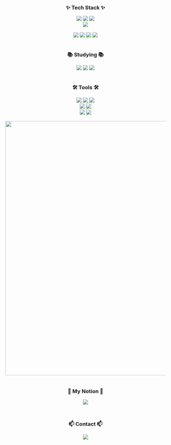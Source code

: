 <div align="center">

  <h3>✨ Tech Stack ✨</h3>
  <div>
    <img src="https://img.shields.io/badge/react-20232a.svg?style=for-the-badge&logo=react&logoColor=61DAFB" />
    <img src="https://img.shields.io/badge/javascript-F7DF1E.svg?style=for-the-badge&logo=javascript&logoColor=20232a" />
    <img src="https://img.shields.io/badge/html5-E34F26.svg?style=for-the-badge&logo=html5&logoColor=white" />
  </div>

  <div>
    <img src="https://img.shields.io/badge/css3-1572B6.svg?style=for-the-badge&logo=css3&logoColor=white" />
  </div>

  <br />

  <div>
    <img src="https://img.shields.io/badge/python-3670A0?style=for-the-badge&logo=python&logoColor=ffdd54" />
    <img src="https://img.shields.io/badge/pandas-150458.svg?style=for-the-badge&logo=pandas&logoColor=white" />
    <img src="https://img.shields.io/badge/numpy-4d77cf.svg?style=for-the-badge&logo=numpy&logoColor=white" />
    <img src="https://img.shields.io/badge/Matplotlib-11557c.svg?style=for-the-badge&logo=Matplotlib&logoColor=white" />
  </div>

  <br />

  <h3>📚 Studying 📚</h3>
  <div>
    <img src="https://img.shields.io/badge/typescript-007ACC.svg?style=for-the-badge&logo=typescript&logoColor=white" />
    <img src="https://img.shields.io/badge/React%20Query-FF4154?style=for-the-badge&logo=react%20query&logoColor=white" />
    <img src="https://img.shields.io/badge/Recoil-3578E5?style=for-the-badge&logo=recoil&logoColor=white" />
  </div>

  <br />

  <h3>🛠 Tools 🛠</h3>
  <div>
    <img src="https://img.shields.io/badge/git-F05033.svg?style=for-the-badge&logo=git&logoColor=white" />
    <img src="https://img.shields.io/badge/github-181717.svg?style=for-the-badge&logo=github&logoColor=white" />
    <img src="https://img.shields.io/badge/Notion-F3F3F3.svg?style=for-the-badge&logo=notion&logoColor=black" />
  </div>

  <div>
    <img src="https://img.shields.io/badge/adobe%20photoshop-08253c.svg?style=for-the-badge&logo=adobe%20photoshop&logoColor=37abff" />
    <img src="https://img.shields.io/badge/figma-F24E1E.svg?style=for-the-badge&logo=figma&logoColor=white" />
  </div>

  <div>
    <img src="https://img.shields.io/badge/VSCode-2C2C32.svg?style=for-the-badge&logo=visual-studio-code&logoColor=22ABF3" />
    <img src="https://img.shields.io/badge/jupyter-2C2C32.svg?style=for-the-badge&logo=jupyter&logoColor=F37726" />
  </div>

  <br />

  <div>
    <a href="https://github.com/leo-parkd/gitanimals">
      <img src="https://render.gitanimals.org/farms/leo-parkd" width="800" />
    </a>
  </div>

  <br />

  <h3>🔗 My Notion 🔗</h3>
  <a href="https://flax-silver-62f.notion.site/LEO-park-01b54352550248708c691dd07a72eac1" target="_blank" style="text-decoration: none;">
    <img src="https://img.shields.io/badge/My%20Notion-000000?style=for-the-badge&logo=notion&logoColor=white" />
  </a>

  <br />

  <!-- Contact 섹션 맨 아래로 이동 -->
  <div style="margin-top: 50px;">
    <h3>📫 Contact 📫</h3>
    <a href="mailto:byeonghunpark@snu.ac.kr">
      <img src="https://img.shields.io/badge/byeonghunpark@snu.ac.kr-D14836?style=for-the-badge&logo=gmail&logoColor=white" />
    </a>
  </div>

</div>
